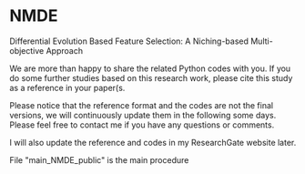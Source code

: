 # NMDE
Differential Evolution Based Feature Selection: A Niching-based Multi-objective Approach

We are more than happy to share the related Python codes with you. If you do some further studies based on this research work,  please cite this study as a reference in your paper(s.

Please notice that the reference format and the codes are not the final versions, we will continuously update them in the following some days. Please feel free to contact me if you have any questions or comments. 

I will also update the reference and codes in my ResearchGate website later.

File "main_NMDE_public" is the main procedure
